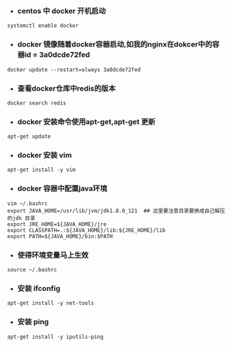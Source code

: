 
- ### centos 中 docker 开机启动

```
systemctl enable docker
```

- ### docker 镜像随着docker容器启动,如我的nginx在dokcer中的容器id = 3a0dcde72fed
```
docker update --restart=always 3a0dcde72fed  
```

- ### 查看docker仓库中redis的版本
```
docker search redis
```
- ### docker 安装命令使用apt-get,apt-get 更新
```
apt-get update
```

- ### docker 安装 vim
```
apt-get install -y vim
```

- ### docker 容器中配置java环境
```
vim ~/.bashrc
export JAVA_HOME=/usr/lib/jvm/jdk1.8.0_121  ## 这里要注意目录要换成自己解压的jdk 目录
export JRE_HOME=${JAVA_HOME}/jre  
export CLASSPATH=.:${JAVA_HOME}/lib:${JRE_HOME}/lib  
export PATH=${JAVA_HOME}/bin:$PATH 
```

- ### 使得环境变量马上生效
```
source ~/.bashrc
```
- ### 安装 ifconfig 
```
apt-get install -y net-tools 
```
- ### 安装 ping
```
apt-get install -y iputils-ping
```
